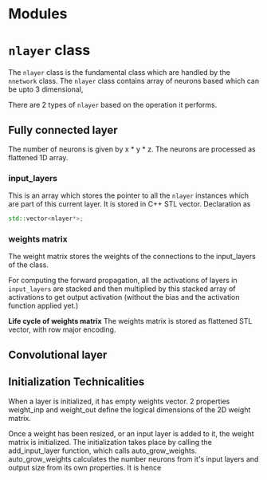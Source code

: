 # Modules

# ```nlayer``` class
The ```nlayer``` class is the fundamental class which are handled by the ```nnetwork``` class.
The ```nlayer``` class contains array of neurons based which can be upto 3 dimensional,

There are 2 types of ```nlayer``` based on the operation it performs.

## Fully connected layer
The number of neurons is given by x * y * z. 
The neurons are processed as flattened 1D array.

### input_layers
This is an array which stores the pointer to all the ```nlayer``` instances which are part of this current layer. It is stored in C++ STL vector.
Declaration as 
```cpp
std::vector<nlayer*>;
```

### weights matrix
The weight matrix stores the weights of the connections to the input_layers of the class.

For computing the forward propagation, all the activations of layers in ```input_layers``` are stacked and then multiplied by this stacked array of activations to get output activation (without the bias and the activation function applied yet.)

**Life cycle of weights matrix**
The weights matrix is stored as flattened STL vector, with row major encoding.

## Convolutional layer


## Initialization Technicalities
When a layer is initialized, it has empty weights vector. 2 properties weight_inp and weight_out define the logical dimensions of the 2D weight matrix.

Once a weight has been resized, or an input layer is added to it, the weight matrix is initialized.
The initialization takes place by calling the add_input_layer function, which calls auto_grow_weights. auto_grow_weights calculates the number neurons from it's input layers and output size from its own properties. It is hence 